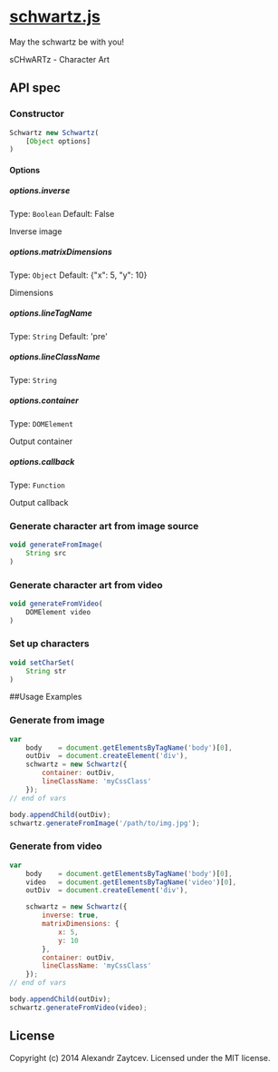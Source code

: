 [schwartz.js](http://13rentgen.github.io/schwartz.js. )
========

May the schwartz be with you!

sCHwARTz - Character Art

## API spec

### Constructor
````javascript
Schwartz new Schwartz(
    [Object options]
)
````
#### Options

##### options.inverse
Type: `Boolean`
Default: False

Inverse image

##### options.matrixDimensions
Type: `Object`
Default: {"x": 5, "y": 10}

Dimensions

##### options.lineTagName
Type: `String`
Default: 'pre'

##### options.lineClassName
Type: `String`

##### options.container
Type: `DOMElement`

Output container

##### options.callback
Type: `Function`

Output callback

### Generate character art from image source
````javascript
void generateFromImage(
    String src
)
````

### Generate character art from video
````javascript
void generateFromVideo(
    DOMElement video
)
````

### Set up characters

````javascript
void setCharSet(
    String str
)
````

##Usage Examples

### Generate from image
````javascript
var
    body    = document.getElementsByTagName('body')[0],
    outDiv  = document.createElement('div'),
    schwartz = new Schwartz({
        container: outDiv,
        lineClassName: 'myCssClass'
    });
// end of vars

body.appendChild(outDiv);
schwartz.generateFromImage('/path/to/img.jpg');
````

### Generate from video
````javascript
var
    body    = document.getElementsByTagName('body')[0],
    video   = document.getElementsByTagName('video')[0],
    outDiv  = document.createElement('div'),

    schwartz = new Schwartz({
        inverse: true,
        matrixDimensions: {
            x: 5,
            y: 10
        },
        container: outDiv,
        lineClassName: 'myCssClass'
    });
// end of vars

body.appendChild(outDiv);
schwartz.generateFromVideo(video);
````

## License
Copyright (c) 2014 Alexandr Zaytcev. Licensed under the MIT license.
